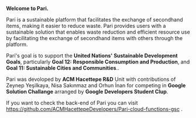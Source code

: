 **Welcome to Pari.** 

Pari is a sustainable platform that facilitates the exchange of secondhand items, making it easier to reduce waste. Pari provides users with a sustainable solution that enables waste reduction and efficient resource use by facilitating the exchange of secondhand items with others through the platform.

Pari's goal is to support the **United Nations' Sustainable Development Goals**, particularly **Goal 12: Responsible Consumption and Production**, and **Goal 11: Sustainable Cities and Communities**..

Pari was devoloped by **ACM Hacettepe R&D** Unit with contributions of Zeynep Yeşilkaya, Nisa Sakınmaz and Orhun İnan for competing in **Google Solution Challange** arranged by **Google Developers Student Clup**.

If you want to check the back-end of Pari you can visit https://github.com/ACMHacettepeDevelopers/Pari-cloud-functions-gsc .
